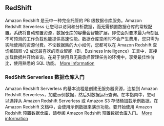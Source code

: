 ## RedShift

Amazon Redshift 是云中一种完全托管的 PB 级数据仓库服务。Amazon Redshift Serverless 让您可以访问和分析数据，而无需预置数据仓库的常规配置。系统将自动预置资源，数据仓库的容量会智能扩展，即使面对要求最为苛刻且不可预测的工作负载也能提供高速性能。数据仓库空闲时不会产生费用，您只需为实际使用的资源付费。不论数据集的大小如何，您都可以在 Amazon Redshift 查询编辑器 v2 或您最喜欢的商业智能（BI，Business Intelligence）工具中，直接加载数据并开始查询。在易于使用且无需承担管理任务的环境中，享受最佳性价比，使用熟悉的 SQL 功能。
[More information](https://docs.aws.amazon.com/zh_cn/redshift/latest/dg/welcome.html)

### RedShift Serverless 数据仓库入门
Amazon Redshift Serverless 的基本流程是创建无服务器资源，连接到 Amazon Redshift Serverless，加载示例数据，然后对数据运行查询。在本指南中，您可以选择从 Amazon Redshift Serverless 或 Amazon S3 存储桶加载示例数据。在 Amazon Redshift 文档中，会使用示例数据来演示功能。要开始使用 Amazon Redshift 预置数据仓库，请参阅 Amazon Redshift 预置数据仓库入门。
[More information](https://docs.aws.amazon.com/zh_cn/redshift/latest/gsg/new-user-serverless.html)
